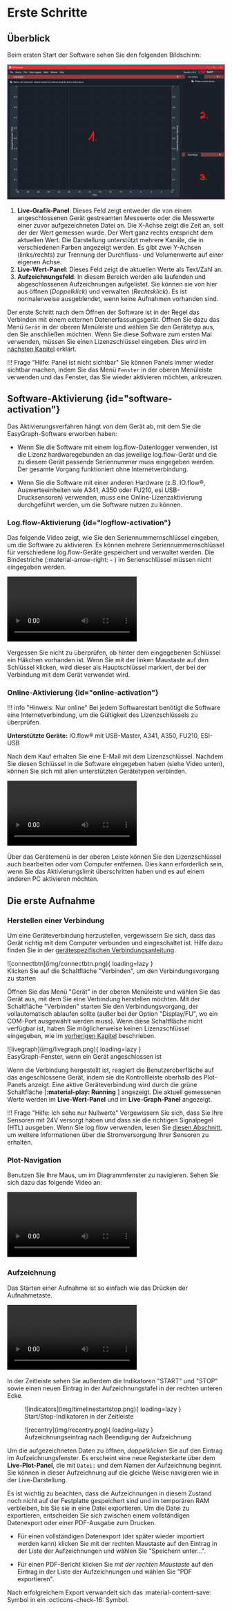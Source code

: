 <!-- for setup/activation instructions and connecting the hardware correctly -->

# Erste Schritte

## Überblick 

Beim ersten Start der Software sehen Sie den folgenden Bildschirm:

![Hauptbildschirm](img/mainscreen_annotated.png "Hauptbildschirm von EasyGraph")

1. **Live-Grafik-Panel**: Dieses Feld zeigt entweder die von einem angeschlossenen Gerät gestreamten Messwerte oder die Messwerte einer zuvor aufgezeichneten Datei an. Die X-Achse zeigt die Zeit an, seit der der Wert gemessen wurde. Der Wert ganz rechts entspricht dem aktuellen Wert. Die Darstellung unterstützt mehrere Kanäle, die in verschiedenen Farben angezeigt werden. Es gibt zwei Y-Achsen (links/rechts) zur Trennung der Durchfluss- und Volumenwerte auf einer eigenen Achse. 
2. **Live-Wert-Panel**: Dieses Feld zeigt die aktuellen Werte als Text/Zahl an.
3. **Aufzeichnungsfeld**: In diesem Bereich werden alle laufenden und abgeschlossenen Aufzeichnungen aufgelistet. Sie können sie von hier aus öffnen (_Doppelklick_) und verwalten (_Rechtsklick_). Es ist normalerweise ausgeblendet, wenn keine Aufnahmen vorhanden sind.

Der erste Schritt nach dem Öffnen der Software ist in der Regel das Verbinden mit einem externen Datenerfassungsgerät. Öffnen Sie dazu das Menü `Gerät` in der oberen Menüleiste und wählen Sie den Gerätetyp aus, den Sie anschließen möchten. Wenn Sie diese Software zum ersten Mal verwenden, müssen Sie einen Lizenzschlüssel eingeben. Dies wird im [nächsten Kapitel](gettingstarted.md#software-activation "Software Activation") erklärt.

!!! Frage "Hilfe: Panel ist nicht sichtbar"
    Sie können Panels immer wieder sichtbar machen, indem Sie das Menü `Fenster` in der oberen Menüleiste verwenden und das Fenster, das Sie wieder aktivieren möchten, ankreuzen.

## Software-Aktivierung  {id="software-activation"}

Das Aktivierungsverfahren hängt von dem Gerät ab, mit dem Sie die EasyGraph-Software erworben haben:

- Wenn Sie die Software mit einem log.flow-Datenlogger verwenden, ist die Lizenz hardwaregebunden an das jeweilige log.flow-Gerät und die zu diesem Gerät passende Seriennummer muss eingegeben werden. Der gesamte Vorgang funktioniert ohne Internetverbindung.

- Wenn Sie die Software mit einer anderen Hardware (z.B. IO.flow®, Auswerteeinheiten wie A341, A350 oder FU210, esi USB-Drucksensoren) verwenden, muss eine Online-Lizenzaktivierung durchgeführt werden, um die Software nutzen zu können. 

### Log.flow-Aktivierung {id="logflow-activation"}

Das folgende Video zeigt, wie Sie den Seriennummernschlüssel eingeben, um die Software zu aktivieren. Es können mehrere Seriennummernschlüssel für verschiedene log.flow-Geräte gespeichert und verwaltet werden. Die Bindestriche (:material-arrow-right: **-** ) im Serienschlüssel müssen nicht eingegeben werden.

<video controls="" src="img/logflowsetkey.mp4"> </video>  

Vergessen Sie nicht zu überprüfen, ob hinter dem eingegebenen Schlüssel ein Häkchen vorhanden ist. Wenn Sie mit der linken Maustaste auf den Schlüssel klicken, wird dieser als Hauptschlüssel markiert, der bei der Verbindung mit dem Gerät verwendet wird. 

### Online-Aktivierung {id="online-activation"}

!!! info "Hinweis: Nur online"
    Bei jedem Softwarestart benötigt die Software eine Internetverbindung, um die Gültigkeit des Lizenzschlüssels zu überprüfen.

**Unterstützte Geräte:** IO.flow® mit USB-Master, A341, A350, FU210, ESI-USB

Nach dem Kauf erhalten Sie eine E-Mail mit dem Lizenzschlüssel. Nachdem Sie diesen Schlüssel in die Software eingegeben haben (siehe Video unten), können Sie sich mit allen unterstützten Gerätetypen verbinden.

<video controls="" src="img/additionallickey.mp4"> </video>  

Über das Gerätemenü in der oberen Leiste können Sie den Lizenzschlüssel auch bearbeiten oder vom Computer entfernen. Dies kann erforderlich sein, wenn Sie das Aktivierungslimit überschritten haben und es auf einem anderen PC aktivieren möchten. 

## Die erste Aufnahme

<!-- ganz allgemein geräteunabhängig -->
### Herstellen einer Verbindung

Um eine Geräteverbindung herzustellen, vergewissern Sie sich, dass das Gerät richtig mit dem Computer verbunden und eingeschaltet ist. Hilfe dazu finden Sie in der [gerätespezifischen Verbindungsanleitung](devices.md). 

<Figur markdown>
  ![connectbtn](img/connectbtn.png){ loading=lazy }
  <figcaption>Klicken Sie auf die Schaltfläche "Verbinden", um den Verbindungsvorgang zu starten</figcaption>
</figure>

Öffnen Sie das Menü "Gerät" in der oberen Menüleiste und wählen Sie das Gerät aus, mit dem Sie eine Verbindung herstellen möchten. Mit der Schaltfläche "Verbinden" starten Sie den Verbindungsvorgang, der vollautomatisch ablaufen sollte (außer bei der Option "Display/FU", wo ein COM-Port ausgewählt werden muss). Wenn diese Schaltfläche nicht verfügbar ist, haben Sie möglicherweise keinen Lizenzschlüssel eingegeben, wie im [vorherigen Kapitel](gettingstarted.md#software-activation) beschrieben. 

<Abbildung markdown>
  ![livegraph](img/livegraph.png){ loading=lazy }
  <figcaption>EasyGraph-Fenster, wenn ein Gerät angeschlossen ist</figcaption>
</figure>

Wenn die Verbindung hergestellt ist, reagiert die Benutzeroberfläche auf das angeschlossene Gerät, indem sie die Kontrollleiste oberhalb des Plot-Panels anzeigt. Eine aktive Geräteverbindung wird durch die grüne Schaltfläche [**:material-play: Running** ] angezeigt. Die aktuell gemessenen Werte werden im **Live-Wert-Panel** und im **Live-Graph-Panel** angezeigt. 

!!! Frage "Hilfe: Ich sehe nur Nullwerte"
    Vergewissern Sie sich, dass Sie Ihre Sensoren mit 24V versorgt haben und dass sie die richtigen Signalpegel (HTL) ausgeben. Wenn Sie log.flow verwenden, lesen Sie [diesen Abschnitt](devices.md#power-supply-configuration), um weitere Informationen über die Stromversorgung Ihrer Sensoren zu erhalten.

### Plot-Navigation

Benutzen Sie Ihre Maus, um im Diagrammfenster zu navigieren. Sehen Sie sich dazu das folgende Video an:

<video controls autoplay loop src="img/ui_easygraph.mp4"> </video>  

### Aufzeichnung 

Das Starten einer Aufnahme ist so einfach wie das Drücken der Aufnahmetaste. 

<video controls autoplay loop src="img/record_btn.mp4"> </video>  

In der Zeitleiste sehen Sie außerdem die Indikatoren "START" und "STOP" sowie einen neuen Eintrag in der Aufzeichnungstafel in der rechten unteren Ecke. 

<figure markdown>
  ![indicators](img/timelinestartstop.png){ loading=lazy }
  <figcaption>Start/Stop-Indikatoren in der Zeitleiste</figcaption>
</figure>

<figure markdown>
  ![recentry](img/recentry.png){ loading=lazy }
  <figcaption>Aufzeichnungseintrag nach Beendigung der Aufzeichnung</figcaption>
</figure>

Um die aufgezeichneten Daten zu öffnen, _doppelklicken_ Sie auf den Eintrag im Aufzeichnungsfenster. Es erscheint eine neue Registerkarte über dem **Live-Plot-Panel**, die mit `Datei:` und dem Namen der Aufzeichnung beginnt. Sie können in dieser Aufzeichnung auf die gleiche Weise navigieren wie in der Live-Darstellung. 

Es ist wichtig zu beachten, dass die Aufzeichnungen in diesem Zustand noch nicht auf der Festplatte gespeichert sind und im temporären RAM verbleiben, bis Sie sie in eine Datei exportieren. Um die Datei zu exportieren, entscheiden Sie sich zwischen einem vollständigen Datenexport oder einer PDF-Ausgabe zum Drucken.

- Für einen vollständigen Datenexport (der später wieder importiert werden kann) klicken Sie mit der rechten Maustaste auf den Eintrag in der Liste der Aufzeichnungen und wählen Sie "Speichern unter...".

- Für einen PDF-Bericht klicken Sie _mit der rechten Maustaste_ auf den Eintrag in der Liste der Aufzeichnungen und wählen Sie "PDF exportieren".

Nach erfolgreichem Export verwandelt sich das :material-content-save: Symbol in ein :octicons-check-16: Symbol.